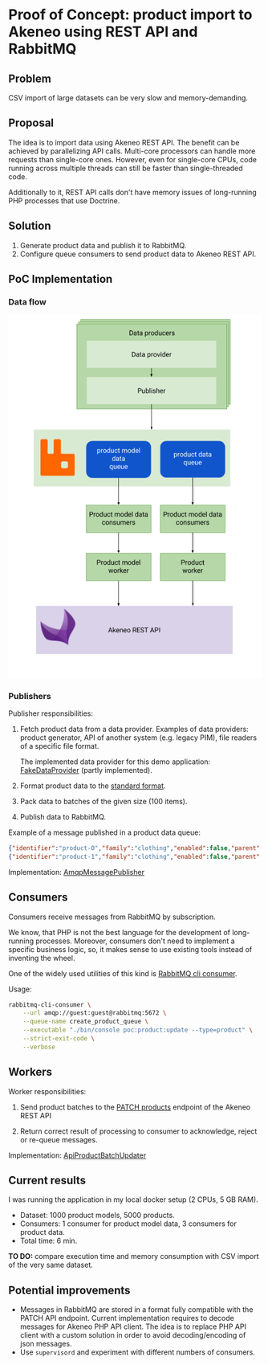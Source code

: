 # Proof of Concept: product import to Akeneo using REST API and RabbitMQ

## Problem

CSV import of large datasets can be very slow and memory-demanding.

## Proposal

The idea is to import data using Akeneo REST API.
The benefit can be achieved by parallelizing API calls.
Multi-core processors can handle more requests than single-core ones.
However, even for single-core CPUs, code running 
across multiple threads can still be faster than single-threaded code.

Additionally to it, REST API calls don't have memory issues 
of long-running PHP processes that use Doctrine.


## Solution

1. Generate product data and publish it to RabbitMQ.
1. Configure queue consumers to send product data to Akeneo REST API.

## PoC Implementation

### Data flow

![Data flow](doc/images/dataflow.png)


### Publishers

Publisher responsibilities:
 
1. Fetch product data from a data provider. 
   Examples of data providers: product generator, API of another system (e.g. legacy PIM), file readers of a specific file format.

   The implemented data provider for this demo application: [FakeDataProvider](src/DataProvider/FakeProductProvider.php)
   (partly implemented).

2. Format product data to the [standard format](https://docs.akeneo.com/2.1/technical_architecture/standard_format/).

3. Pack data to batches of the given size (100 items).

4. Publish data to RabbitMQ.

Example of a message published in a product data queue:

```json
{"identifier":"product-0","family":"clothing","enabled":false,"parent":"product-model-0","groups":[],"categories":[],"values":{"size":[{"locale":null,"scope":null,"data":"s"}]},"associations":[],"created":"2018-10-21T21:23:03+00:00","updated":"2018-10-21T21:23:03+00:00"}
{"identifier":"product-1","family":"clothing","enabled":false,"parent":"product-model-1","groups":[],"categories":[],"values":{"size":[{"locale":null,"scope":null,"data":"m"}]},"associations":[],"created":"2018-10-21T21:23:03+00:00","updated":"2018-10-21T21:23:03+00:00"}
```

Implementation: [AmqpMessagePublisher](src/Publisher/AmqpMessagePublisher.php)

## Consumers

Consumers receive messages from RabbitMQ by subscription.

We know, that PHP is not the best language for the development 
of long-running processes.
Moreover, consumers don't need to implement a specific business logic, 
so, it makes sense to use existing tools instead of inventing the wheel.

One of the widely used utilities of this kind is [RabbitMQ cli consumer](https://github.com/corvus-ch/rabbitmq-cli-consumer).

Usage:

```bash
rabbitmq-cli-consumer \
    --url amqp://guest:guest@rabbitmq:5672 \
    --queue-name create_product_queue \
    --executable "./bin/console poc:product:update --type=product" \
    --strict-exit-code \
    --verbose
```

## Workers

Worker responsibilities:

1. Send product batches to the 
   [PATCH products](https://api.akeneo.com/api-reference.html#patch_products) endpoint of the Akeneo REST API

2. Return correct result of processing to consumer to acknowledge, reject or re-queue messages.

Implementation: [ApiProductBatchUpdater](src/ProductUpdater/ApiProductBatchUpdater.php)


## Current results

I was running the application in my local docker setup (2 CPUs, 5 GB RAM).

* Dataset: 1000 product models, 5000 products.
* Consumers: 1 consumer for product model data, 3 consumers for product data.
* Total time: 6 min.

**TO DO:** compare execution time and memory consumption with CSV import of the very same dataset. 

## Potential improvements

* Messages in RabbitMQ are stored in a format fully compatible with the PATCH API endpoint.
  Current implementation requires to decode messages for Akeneo PHP API client.
  The idea is to replace PHP API client with a custom solution in order to avoid decoding/encoding of json messages.
* Use `supervisord` and experiment with different numbers of consumers.
